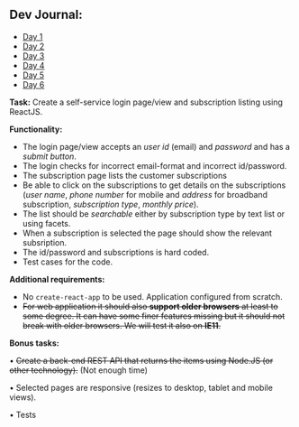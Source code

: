 ## Dev Journal:

- [Day 1](documentation/tech-diary/Day-01.md)
- [Day 2](documentation/tech-diary/Day-02.md)
- [Day 3](documentation/tech-diary/Day-03.md)
- [Day 4](documentation/tech-diary/Day-04.md)
- [Day 5](documentation/tech-diary/Day-05.md)
- [Day 6](documentation/tech-diary/Day-06.md)


**Task:** Create a self-service login page/view and subscription listing using ReactJS.
 
**Functionality:** 
- The login page/view accepts an _user id_ (email) and _password_ and has a _submit button_. 
- The login checks for incorrect email-format and incorrect id/password. 
- The subscription page lists the customer subscriptions
- Be able to click on the subscriptions to get details on the subscriptions (_user name_, _phone number_ for mobile and _address_ for broadband subscription, _subscription type_, _monthly price_). 
- The list should be _searchable_ either by subscription type by text list or using facets. 
- When a subscription is selected the page should show the relevant subsription. 
- The id/password and subscriptions is hard coded. 
- Test cases for the code.
 
**Additional requirements:**
- No `create-react-app` to be used. Application configured from scratch.
- ~~For web application it should also **support older browsers** at least to some degree. It can have some finer features missing but it should not break with older browsers. We will test it also on **IE11**.~~
 
**Bonus tasks:**

• ~~Create a back-end REST API that returns the items using Node.JS (or other technology).~~ (Not enough time)

• Selected pages are responsive (resizes to desktop, tablet and mobile views).

• Tests
